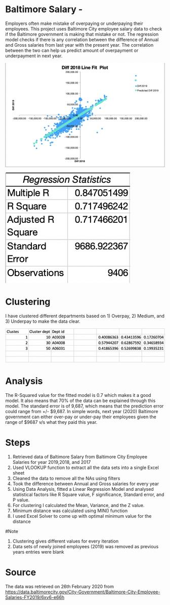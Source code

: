 # Baltimore Salary -

Employers often make mistake of overpaying or underpaying their employees. This project uses Baltimore City employee salary data to check if the Baltimore government is making that mistake or not. The regression model checks if there is any correlation between the difference of Annual and Gross salaries from last year with the present year.
The correlation between the two can help us predict amount of overpayment or underpayment in next year. 

![](https://github.com/yash0602/Linear-Regression-/blob/master/p.png)

![](https://github.com/yash0602/Linear-Regression-/blob/master/r.png)

# Clustering 

I have clustered different departments based on 1) Overpay, 2) Medium, and 3) Underpay to make the data clear.

![](https://github.com/yash0602/Linear-Regression-/blob/master/an.png)

# Analysis 
The R-Squared value for the fitted model is 0.7 which makes it a good model. It also means that 70% of the data can be explained through this model. The standard error is of 9,687, which means that the prediction error could range from +/- $9,687. In simple words, next year (2020) Baltimore government can either over-pay or under-pay their employees given the range of $9687 v/s what they paid this year. 

# Steps 
1. Retrieved data of Baltimore Salary from Baltimore City Employee Salaries for year 2019,2018, and 2017
2. Used VLOOKUP function to extract all the data sets into a single Excel sheet 
3. Cleaned the data to remove all the NAs using filters 
4. Took the difference between Annual and Gross salaries for every year
5. Using Data Analysis, fitted a Linear Regression Model and analysed statistical factors like R Square value, F significance, Standard error, and P value.
6. For clustering I calculated the Mean, Variance, and the Z value.
7. Minimum distance was calculated using MIN() function 
8. I used Excel Solver to come up with optimal minimum value for the distance 

#Note 
1. Clustering gives different values for every iteration 
2. Data sets of newly joined employees (2019) was removed as previous years entries were blank

# Source 

The data was retrieved on 26th February 2020 from https://data.baltimorecity.gov/City-Government/Baltimore-City-Employee-Salaries-FY2019/6xv6-e66h
